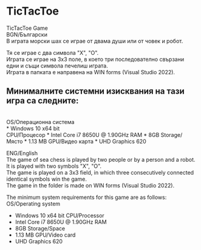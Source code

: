 # TicTacToe
TicTacToe Game<br>
BGN/Български<br>
В играта морски шах се играе от двама души или от човек и робот.

Тя се играе с два символа "Х", "О".<br>
Играта се играе на 3х3 поле, в което три последователно свързани едни и същи символа печелиш играта.<br>
Играта в папката е направена на WIN forms (Visual Studio 2022).<br>

<h2><b>Минималните системни изисквания на тази игра са следните:</b></h2><br>
OS/Операционна система<br> 
* Windows 10 x64 bit<br>
CPU/Процесор
* Intel Core i7 8650U @ 1.90GHz
RAM
* 8GB
Storage/Място
* 1.13 MB
GPU/Видео карта
* UHD Graphics 620

  ENG/English<br>
The game of sea chess is played by two people or by a person and a robot.<br>
It is played with two symbols "X", "O".<br>
The game is played on a 3x3 field, in which three consecutively connected identical symbols win the game.<br>
The game in the folder is made on WIN forms (Visual Studio 2022).<br>

The minimum system requirements for this game are as follows:
OS/Operating system
* Windows 10 x64 bit
CPU/Processor
* Intel Core i7 8650U @ 1.90GHz
RAM
* 8GB
Storage/Space
* 1.13 MB
GPU/Video card
* UHD Graphics 620
